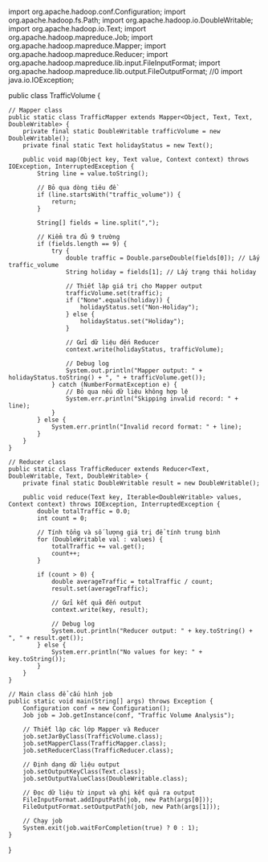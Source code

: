 import org.apache.hadoop.conf.Configuration;
import org.apache.hadoop.fs.Path;
import org.apache.hadoop.io.DoubleWritable;
import org.apache.hadoop.io.Text;
import org.apache.hadoop.mapreduce.Job;
import org.apache.hadoop.mapreduce.Mapper;
import org.apache.hadoop.mapreduce.Reducer;
import org.apache.hadoop.mapreduce.lib.input.FileInputFormat;
import org.apache.hadoop.mapreduce.lib.output.FileOutputFormat;
//0
import java.io.IOException;

public class TrafficVolume {

    // Mapper class
    public static class TrafficMapper extends Mapper<Object, Text, Text, DoubleWritable> {
        private final static DoubleWritable trafficVolume = new DoubleWritable();
        private final static Text holidayStatus = new Text();

        public void map(Object key, Text value, Context context) throws IOException, InterruptedException {
            String line = value.toString();

            // Bỏ qua dòng tiêu đề
            if (line.startsWith("traffic_volume")) {
                return;
            }

            String[] fields = line.split(",");

            // Kiểm tra đủ 9 trường
            if (fields.length == 9) {
                try {
                    double traffic = Double.parseDouble(fields[0]); // Lấy traffic_volume
                    String holiday = fields[1]; // Lấy trạng thái holiday

                    // Thiết lập giá trị cho Mapper output
                    trafficVolume.set(traffic);
                    if ("None".equals(holiday)) {
                        holidayStatus.set("Non-Holiday");
                    } else {
                        holidayStatus.set("Holiday");
                    }

                    // Gửi dữ liệu đến Reducer
                    context.write(holidayStatus, trafficVolume);

                    // Debug log
                    System.out.println("Mapper output: " + holidayStatus.toString() + ", " + trafficVolume.get());
                } catch (NumberFormatException e) {
                    // Bỏ qua nếu dữ liệu không hợp lệ
                    System.err.println("Skipping invalid record: " + line);
                }
            } else {
                System.err.println("Invalid record format: " + line);
            }
        }
    }

    // Reducer class
    public static class TrafficReducer extends Reducer<Text, DoubleWritable, Text, DoubleWritable> {
        private final static DoubleWritable result = new DoubleWritable();

        public void reduce(Text key, Iterable<DoubleWritable> values, Context context) throws IOException, InterruptedException {
            double totalTraffic = 0.0;
            int count = 0;

            // Tính tổng và số lượng giá trị để tính trung bình
            for (DoubleWritable val : values) {
                totalTraffic += val.get();
                count++;
            }

            if (count > 0) {
                double averageTraffic = totalTraffic / count;
                result.set(averageTraffic);

                // Gửi kết quả đến output
                context.write(key, result);

                // Debug log
                System.out.println("Reducer output: " + key.toString() + ", " + result.get());
            } else {
                System.err.println("No values for key: " + key.toString());
            }
        }
    }

    // Main class để cấu hình job
    public static void main(String[] args) throws Exception {
        Configuration conf = new Configuration();
        Job job = Job.getInstance(conf, "Traffic Volume Analysis");

        // Thiết lập các lớp Mapper và Reducer
        job.setJarByClass(TrafficVolume.class);
        job.setMapperClass(TrafficMapper.class);
        job.setReducerClass(TrafficReducer.class);

        // Định dạng dữ liệu output
        job.setOutputKeyClass(Text.class);
        job.setOutputValueClass(DoubleWritable.class);

        // Đọc dữ liệu từ input và ghi kết quả ra output
        FileInputFormat.addInputPath(job, new Path(args[0]));
        FileOutputFormat.setOutputPath(job, new Path(args[1]));

        // Chạy job
        System.exit(job.waitForCompletion(true) ? 0 : 1);
    }
}
